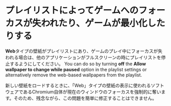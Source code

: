 # プレイリストによってゲームへのフォーカスが失われたり、ゲームが最小化したりする

**Web**タイプの壁紙がプレイリストにあり、ゲームのプレイ中にフォーカスが失われる場合は、他のアプリケーションがフルスクリーンの時にプレイリストを停止するようにしてください。 You can do so by turning **off** the **Allow wallpaper to change while paused** option in the playlist settings or alternatively remove the web-based wallpapers from the playlist.

新しい壁紙をロードするときに、「Web」タイプの壁紙の表示に使われるソフトウェアであるChromium自体が現在のウィンドウのフォーカスを強制的に奪います。そのため、残念ながら、この問題を簡単に修正することはできません。
